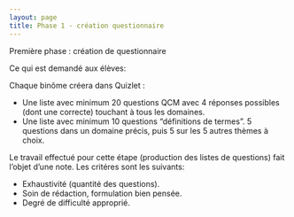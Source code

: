 ```yaml
---
layout: page
title: Phase 1 - création questionnaire
---
```


Première phase : création de questionnaire

Ce qui est demandé aux élèves:

Chaque binôme créera dans Quizlet :
*	Une liste avec minimum 20 questions QCM avec 4 réponses possibles (dont une correcte) touchant à tous les domaines. 
*	Une liste avec minimum 10 questions “définitions de termes”. 5 questions dans un domaine précis, puis 5 sur les 5 autres thèmes à choix.

Le travail effectué pour cette étape (production des listes de questions) fait l’objet d’une note. Les critéres sont les suivants:
*	Exhaustivité (quantité des questions).
*	Soin de rédaction, formulation bien pensée.
*	Degré  de difficulté approprié.
